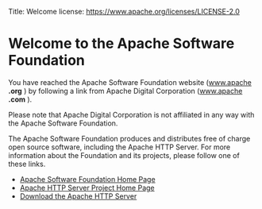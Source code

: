 Title: Welcome
license: https://www.apache.org/licenses/LICENSE-2.0

# Welcome to the Apache Software Foundation #
You have reached the Apache Software Foundation website (www.apache
**.org** ) by following a link from Apache Digital Corporation (www.apache
**.com** ).

Please note that Apache Digital Corporation is not affiliated in any way
with the Apache Software Foundation.

The Apache Software Foundation produces and distributes free of charge open
source software, including the Apache HTTP Server. For more information
about the Foundation and its projects, please follow one of these links.

-  [Apache Software Foundation Home Page](/) 
-  [Apache HTTP Server Project Home Page](http://httpd.apache.org/) 
-  [Download the Apache HTTP Server](http://httpd.apache.org/download.cgi) 


